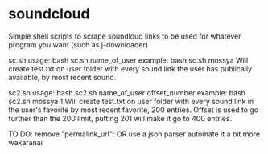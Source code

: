 soundcloud
==========

Simple shell scripts to scrape soundloud links to be used for whatever program you want (such as j-downloader)

sc.sh usage: bash sc.sh name_of_user
example: bash sc.sh mossya
Will create test.txt on user folder with every sound link the user has publically available, by most recent sound.

sc2.sh usage: bash sc2.sh name_of_user offset_number
example: bash sc2.sh mossya 1
Will create test.txt on user folder with every sound link in the user's favorite by most recent favorite, 200 entries.  Offset is used to go further than the 200 limit, putting 201 will make it go to 400 entries.  


TO DO:
remove "permalink_url": OR use a json parser
automate it a bit more
wakaranai
